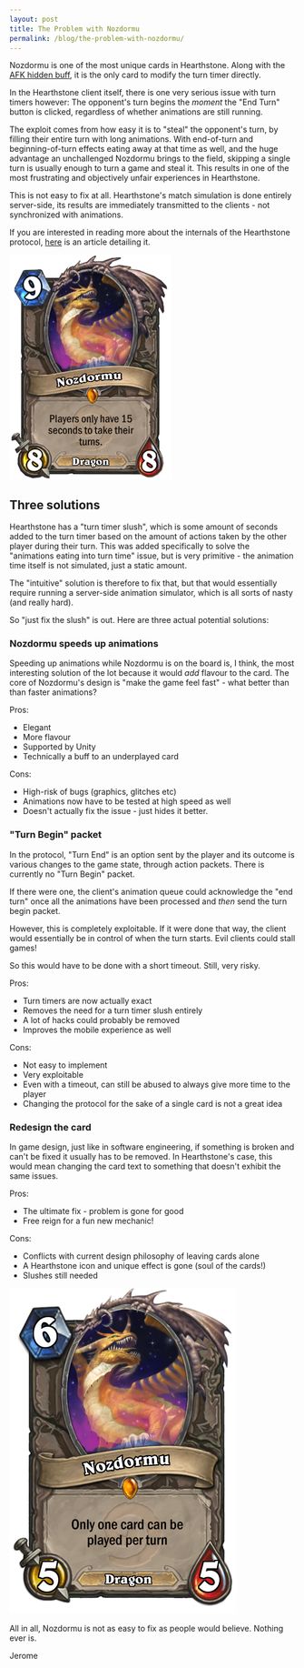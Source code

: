```yaml
---
layout: post
title: The Problem with Nozdormu
permalink: /blog/the-problem-with-nozdormu/
---
```


Nozdormu is one of the most unique cards in Hearthstone. Along with the
[AFK hidden buff](http://hearthstone.gamepedia.com/AFK#System_effects), it is the only
card to modify the turn timer directly.

In the Hearthstone client itself, there is one very serious issue with turn timers
however: The opponent's turn begins the *moment* the "End Turn" button is clicked,
regardless of whether animations are still running.

The exploit comes from how easy it is to "steal" the opponent's turn, by filling their
entire turn with long animations. With end-of-turn and beginning-of-turn effects eating
away at that time as well, and the huge advantage an unchallenged Nozdormu brings to
the field, skipping a single turn is usually enough to turn a game and steal it. This
results in one of the most frustrating and objectively unfair experiences in Hearthstone.

This is not easy to fix at all. Hearthstone's match simulation is done entirely server-side,
its results are immediately transmitted to the clients - not synchronized with animations.

If you are interested in reading more about the internals of the Hearthstone protocol,
[here](https://github.com/jleclanche/fireplace/wiki/Understanding-the-Hearthstone-Protocol)
is an article detailing it.

[![Nozdormu](/media/nozdormu.png)](http://hearthstone.gamepedia.com/Nozdormu)

## Three solutions

Hearthstone has a "turn timer slush", which is some amount of seconds added to the turn
timer based on the amount of actions taken by the other player during their turn. This
was added specifically to solve the "animations eating into turn time" issue, but is very
primitive - the animation time itself is not simulated, just a static amount.

The "intuitive" solution is therefore to fix that, but that would essentially require
running a server-side animation simulator, which is all sorts of nasty (and really hard).

So "just fix the slush" is out. Here are three actual potential solutions:


### Nozdormu speeds up animations

Speeding up animations while Nozdormu is on the board is, I think, the most interesting
solution of the lot because it would *add* flavour to the card. The core of Nozdormu's
design is "make the game feel fast" - what better than than faster animations?

Pros:

* Elegant
* More flavour
* Supported by Unity
* Technically a buff to an underplayed card

Cons:

* High-risk of bugs (graphics, glitches etc)
* Animations now have to be tested at high speed as well
* Doesn't actually fix the issue - just hides it better.


### "Turn Begin" packet

In the protocol, "Turn End" is an option sent by the player and its outcome is various
changes to the game state, through action packets. There is currently no "Turn Begin"
packet.

If there were one, the client's animation queue could acknowledge the "end turn" once
all the animations have been processed and *then* send the turn begin packet.

However, this is completely exploitable. If it were done that way, the client would
essentially be in control of when the turn starts. Evil clients could stall games!

So this would have to be done with a short timeout. Still, very risky.

Pros:

* Turn timers are now actually exact
* Removes the need for a turn timer slush entirely
* A lot of hacks could probably be removed
* Improves the mobile experience as well

Cons:

* Not easy to implement
* Very exploitable
* Even with a timeout, can still be abused to always give more time to the player
* Changing the protocol for the sake of a single card is not a great idea


### Redesign the card

In game design, just like in software engineering, if something is broken and can't be
fixed it usually has to be removed. In Hearthstone's case, this would mean changing the
card text to something that doesn't exhibit the same issues.

Pros:

* The ultimate fix - problem is gone for good
* Free reign for a fun new mechanic!

Cons:

* Conflicts with current design philosophy of leaving cards alone
* A Hearthstone icon and unique effect is gone (soul of the cards!)
* Slushes still needed

[![Custom Nozdormu](/media/nozdormu-fixed.png)](/media/nozdormu-fixed.png)


All in all, Nozdormu is not as easy to fix as people would believe. Nothing ever is.


Jerome
